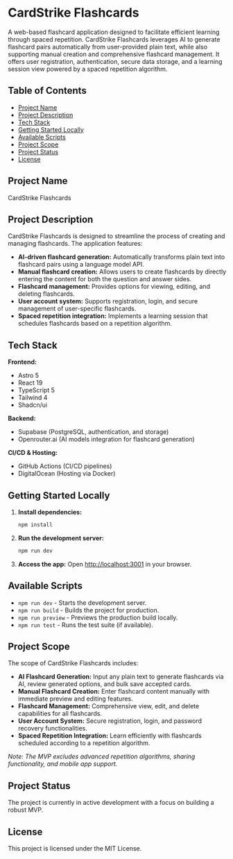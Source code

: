 # CardStrike Flashcards

A web-based flashcard application designed to facilitate efficient learning through spaced repetition. CardStrike Flashcards leverages AI to generate flashcard pairs automatically from user-provided plain text, while also supporting manual creation and comprehensive flashcard management. It offers user registration, authentication, secure data storage, and a learning session view powered by a spaced repetition algorithm.

## Table of Contents

- [Project Name](#project-name)
- [Project Description](#project-description)
- [Tech Stack](#tech-stack)
- [Getting Started Locally](#getting-started-locally)
- [Available Scripts](#available-scripts)
- [Project Scope](#project-scope)
- [Project Status](#project-status)
- [License](#license)

## Project Name

CardStrike Flashcards

## Project Description

CardStrike Flashcards is designed to streamline the process of creating and managing flashcards. The application features:

- **AI-driven flashcard generation:** Automatically transforms plain text into flashcard pairs using a language model API.
- **Manual flashcard creation:** Allows users to create flashcards by directly entering the content for both the question and answer sides.
- **Flashcard management:** Provides options for viewing, editing, and deleting flashcards.
- **User account system:** Supports registration, login, and secure management of user-specific flashcards.
- **Spaced repetition integration:** Implements a learning session that schedules flashcards based on a repetition algorithm.

## Tech Stack

**Frontend:**

- Astro 5
- React 19
- TypeScript 5
- Tailwind 4
- Shadcn/ui

**Backend:**

- Supabase (PostgreSQL, authentication, and storage)
- Openrouter.ai (AI models integration for flashcard generation)

**CI/CD & Hosting:**

- GitHub Actions (CI/CD pipelines)
- DigitalOcean (Hosting via Docker)

## Getting Started Locally

1. **Install dependencies:**
   ```bash
   npm install
   ```

2. **Run the development server:**
   ```bash
   npm run dev
   ```

3. **Access the app:**
   Open [http://localhost:3001](http://localhost:3001) in your browser.

## Available Scripts

- `npm run dev` - Starts the development server.
- `npm run build` - Builds the project for production.
- `npm run preview` - Previews the production build locally.
- `npm run test` - Runs the test suite (if available).

## Project Scope

The scope of CardStrike Flashcards includes:

- **AI Flashcard Generation:** Input any plain text to generate flashcards via AI, review generated options, and bulk save accepted cards.
- **Manual Flashcard Creation:** Enter flashcard content manually with immediate preview and editing features.
- **Flashcard Management:** Comprehensive view, edit, and delete capabilities for all flashcards.
- **User Account System:** Secure registration, login, and password recovery functionalities.
- **Spaced Repetition Integration:** Learn efficiently with flashcards scheduled according to a repetition algorithm.

*Note: The MVP excludes advanced repetition algorithms, sharing functionality, and mobile app support.*

## Project Status

The project is currently in active development with a focus on building a robust MVP.

## License

This project is licensed under the MIT License.
